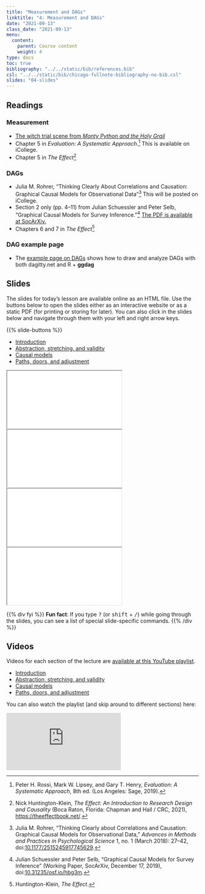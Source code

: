 ```yaml
---
title: "Measurement and DAGs"
linktitle: "4: Measurement and DAGs"
date: "2021-09-13"
class_date: "2021-09-13"
menu:
  content:
    parent: Course content
    weight: 4
type: docs
toc: true
bibliography: "../../static/bib/references.bib"
csl: "../../static/bib/chicago-fullnote-bibliography-no-bib.csl"
slides: "04-slides"
---
```


## Readings

### Measurement

-   <i class="fab fa-youtube"></i> [The witch trial scene from *Monty Python and the Holy Grail*](https://www.youtube.com/watch?v=yp_l5ntikaU)
-   <i class="fas fa-book"></i> Chapter 5 in *Evaluation: A Systematic Approach*.[^1] This is available on iCollege.
-   <i class="fas fa-book"></i> Chapter 5 in *The Effect*[^2]

### DAGs

-   <i class="far fa-file-pdf"></i> Julia M. Rohrer, “Thinking Clearly About Correlations and Causation: Graphical Causal Models for Observational Data”[^3] This will be posted on iCollege.
-   <i class="far fa-file-pdf"></i> Section 2 only (pp. 4–11) from Julian Schuessler and Peter Selb, “Graphical Causal Models for Survey Inference.”[^4] [The PDF is available at SocArXiv.](https://osf.io/preprints/socarxiv/hbg3m/)
-   <i class="fas fa-book"></i> Chapters 6 and 7 in *The Effect*[^5]

### DAG example page

-   The [example page on DAGs](/example/dags/) shows how to draw and analyze DAGs with both dagitty.net and R + **ggdag**

## Slides

The slides for today’s lesson are available online as an HTML file. Use the buttons below to open the slides either as an interactive website or as a static PDF (for printing or storing for later). You can also click in the slides below and navigate through them with your left and right arrow keys.

{{% slide-buttons %}}

<ul class="nav nav-tabs" id="slide-tabs" role="tablist">
<li class="nav-item">
<a class="nav-link active" id="introduction-tab" data-toggle="tab" href="#introduction" role="tab" aria-controls="introduction" aria-selected="true">Introduction</a>
</li>
<li class="nav-item">
<a class="nav-link" id="abstraction-stretching-and-validity-tab" data-toggle="tab" href="#abstraction-stretching-and-validity" role="tab" aria-controls="abstraction-stretching-and-validity" aria-selected="false">Abstraction, stretching, and validity</a>
</li>
<li class="nav-item">
<a class="nav-link" id="causal-models-tab" data-toggle="tab" href="#causal-models" role="tab" aria-controls="causal-models" aria-selected="false">Causal models</a>
</li>
<li class="nav-item">
<a class="nav-link" id="paths-doors-and-adjustment-tab" data-toggle="tab" href="#paths-doors-and-adjustment" role="tab" aria-controls="paths-doors-and-adjustment" aria-selected="false">Paths, doors, and adjustment</a>
</li>
</ul>

<div id="slide-tabs" class="tab-content">

<div id="introduction" class="tab-pane fade show active" role="tabpanel" aria-labelledby="introduction-tab">

<div class="embed-responsive embed-responsive-16by9">

<iframe class="embed-responsive-item" src="/slides/04-slides.html#1">
</iframe>

</div>

</div>

<div id="abstraction-stretching-and-validity" class="tab-pane fade" role="tabpanel" aria-labelledby="abstraction-stretching-and-validity-tab">

<div class="embed-responsive embed-responsive-16by9">

<iframe class="embed-responsive-item" src="/slides/04-slides.html#abstraction">
</iframe>

</div>

</div>

<div id="causal-models" class="tab-pane fade" role="tabpanel" aria-labelledby="causal-models-tab">

<div class="embed-responsive embed-responsive-16by9">

<iframe class="embed-responsive-item" src="/slides/04-slides.html#causal-models">
</iframe>

</div>

</div>

<div id="paths-doors-and-adjustment" class="tab-pane fade" role="tabpanel" aria-labelledby="paths-doors-and-adjustment-tab">

<div class="embed-responsive embed-responsive-16by9">

<iframe class="embed-responsive-item" src="/slides/04-slides.html#paths-doors-adjustment">
</iframe>

</div>

</div>

</div>

{{% div fyi %}}
**Fun fact**: If you type <kbd>?</kbd> (or <kbd>shift</kbd> + <kbd>/</kbd>) while going through the slides, you can see a list of special slide-specific commands.
{{% /div %}}

## Videos

Videos for each section of the lecture are [available at this YouTube playlist](https://www.youtube.com/playlist?list=PLS6tnpTr39sFVrHdTifzlyS9dsJjhEhsF).

-   [Introduction](https://www.youtube.com/watch?v=V9zIL7bI9WI&list=PLS6tnpTr39sFVrHdTifzlyS9dsJjhEhsF)
-   [Abstraction, stretching, and validity](https://www.youtube.com/watch?v=QkFhHOoYq-I&list=PLS6tnpTr39sFVrHdTifzlyS9dsJjhEhsF)
-   [Causal models](https://www.youtube.com/watch?v=kJQuH3nssfI&list=PLS6tnpTr39sFVrHdTifzlyS9dsJjhEhsF)
-   [Paths, doors, and adjustment](https://www.youtube.com/watch?v=_qs_1B4ySWY&list=PLS6tnpTr39sFVrHdTifzlyS9dsJjhEhsF)

You can also watch the playlist (and skip around to different sections) here:

<div class="embed-responsive embed-responsive-16by9">

<iframe class="embed-responsive-item" src="https://www.youtube.com/embed/playlist?list=PLS6tnpTr39sFVrHdTifzlyS9dsJjhEhsF" frameborder="0" allow="accelerometer; autoplay; encrypted-media; gyroscope; picture-in-picture" allowfullscreen>
</iframe>

</div>

[^1]: Peter H. Rossi, Mark W. Lipsey, and Gary T. Henry, *Evaluation: A Systematic Approach*, 8th ed. (Los Angeles: Sage, 2019).

[^2]: Nick Huntington-Klein, *The Effect: An Introduction to Research Design and Causality* (Boca Raton, Florida: Chapman and Hall / CRC, 2021), <https://theeffectbook.net/>.

[^3]: Julia M. Rohrer, “Thinking Clearly about Correlations and Causation: Graphical Causal Models for Observational Data,” *Advances in Methods and Practices in Psychological Science* 1, no. 1 (March 2018): 27–42, doi:[10.1177/2515245917745629](https://doi.org/10.1177/2515245917745629).

[^4]: Julian Schuessler and Peter Selb, “Graphical Causal Models for Survey Inference” (Working Paper, SocArXiv, December 17, 2019), doi:[10.31235/osf.io/hbg3m](https://doi.org/10.31235/osf.io/hbg3m).

[^5]: Huntington-Klein, *The Effect*.
